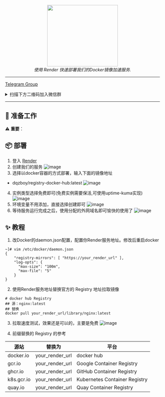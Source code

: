 <div style="text-align: center"></div>
  <p align="center">
  <img src="https://github.com/dqzboy/Docker-Proxy/assets/42825450/c187d66f-152e-4172-8268-e54bd77d48bb" width="230px" height="200px">
      <br>
      <i>使用 Render 快速部署我们的Docker镜像加速服务.</i>
  </p>
</div>

---

[Telegram Group](https://t.me/+ghs_XDp1vwxkMGU9) 
<details>
<summary>扫描下方二维码加入微信群</summary>
<div align="center">
<img src="https://github.com/dqzboy/ChatGPT-Proxy/assets/42825450/09211fb0-70bd-4ac7-bb99-2ead29561142" width="400px">
</div>
</details>

---

## 📝 准备工作
⚠️  **重要**：

## 📦 部署
1. 登入 [Render](https://dashboard.render.com)
2. 创建我们的服务 
  ![image](https://github.com/dqzboy/Blog-Image/assets/42825450/7a16000a-6514-4cc9-892c-9f0a9746d1b2)
3. 选择以docker容器的方式部署，输入下面的镜像地址
  - dqzboy/registry-docker-hub:latest
![image](https://github.com/dqzboy/Blog-Image/assets/42825450/620181c4-f6e8-4411-9045-d1429cf9da49)
4. 实例类型选择免费即可(免费实例需要保活,可使用uptime-kuma实现)
![image](https://github.com/dqzboy/Blog-Image/assets/42825450/c0a166c9-9d06-472e-a4cd-0d16fa3eeb83)
5. 环境变量不用添加，直接选择创建即可
![image](https://github.com/dqzboy/Blog-Image/assets/42825450/e760d9c3-b6f4-4a5e-81ce-64c8017c70fc)
6. 等待服务运行完成之后，使用分配的外网域名即可愉快的使用了
![image](https://github.com/dqzboy/Blog-Image/assets/42825450/e597f257-9ca8-41c8-afa2-3f5e43100954)

## ✨ 教程

1. 改Docker的daemon.json配置，配置你Render服务地址。修改后重启docker
```shell
~]# vim /etc/docker/daemon.json
{
    "registry-mirrors": [ "https://your_render_url" ],
    "log-opts": {
      "max-size": "100m",
      "max-file": "5"
    }
}
```
2. 使用Render服务地址替换官方的 Registry 地址拉取镜像
```shell
# docker hub Registry
## 源：nginx:latest
## 替换
docker pull your_render_url/library/nginx:latest
```

3. 拉取速度测试，效果还是可以的，主要是免费
![image](https://github.com/dqzboy/Blog-Image/assets/42825450/06ad14d4-cb0f-4924-ab41-5c3f001261a2)

4. 前缀替换的 Registry 的参考

| 源站 | 替换为 | 平台 |
|-------|---------------|----------|
| docker.io   | your_render_url   |  docker hub 
| gcr.io      | your_render_url   |  Google Container Registry
| ghcr.io     | your_render_url  |  GitHub Container Registry
| k8s.gcr.io     | your_render_url  | Kubernetes Container Registry
| quay.io     | your_render_url  | Quay Container Registry
